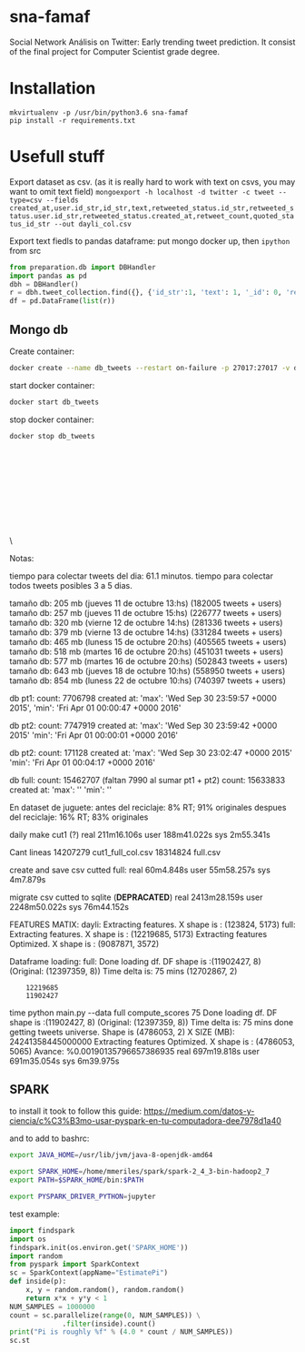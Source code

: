 # sna-famaf
Social Network Análisis on Twitter: Early trending tweet prediction. It consist of the final project for Computer Scientist grade degree.


# Installation

```
mkvirtualenv -p /usr/bin/python3.6 sna-famaf
pip install -r requirements.txt
```


# Usefull stuff

Export dataset as csv.
(as it is really hard to work with text on csvs, you may want to omit text field)
`mongoexport -h localhost -d twitter -c tweet --type=csv --fields created_at,user.id_str,id_str,text,retweeted_status.id_str,retweeted_status.user.id_str,retweeted_status.created_at,retweet_count,quoted_status_id_str --out dayli_col.csv`

Export text fiedls to pandas dataframe:
put mongo docker up, then
`ipython` from src
```python
from preparation.db import DBHandler 
import pandas as pd
dbh = DBHandler()
r = dbh.tweet_collection.find({}, {'id_str':1, 'text': 1, '_id': 0, 'retweeted_status.id_str': 1, 'retweeted_status.text': 1})
df = pd.DataFrame(list(r))

```

## Mongo db

Create container:
```bash
docker create --name db_tweets --restart on-failure -p 27017:27017 -v db:/data/db mongo
```
start docker container:
```bash
docker start db_tweets
```
stop docker container:
```bash
docker stop db_tweets
```

\
\
\
\
\
\
\
\
\
\

Notas:


tiempo para colectar tweets del dia: 61.1 minutos.
tiempo para colectar todos tweets posibles 3 a 5 dias.

tamaño db: 205 mb (jueves 11 de octubre 13:hs) (182005 tweets + users)
tamaño db: 257 mb (jueves 11 de octubre 15:hs) (226777 tweets + users)
tamaño db: 320 mb (vierne 12 de octubre 14:hs) (281336 tweets + users)
tamaño db: 379 mb (vierne 13 de octubre 14:hs) (331284 tweets + users)
tamaño db: 465 mb (luness 15 de octubre 20:hs) (405565 tweets + users)
tamaño db: 518 mb (martes 16 de octubre 20:hs) (451031 tweets + users)
tamaño db: 577 mb (martes 16 de octubre 20:hs) (502843 tweets + users)
tamaño db: 643 mb (jueves 18 de octubre 10:hs) (558950 tweets + users)
tamaño db: 854 mb (luness 22 de octubre 10:hs) (740397 tweets + users)


db pt1:
count: 7706798
created at:
 'max': 'Wed Sep 30 23:59:57 +0000 2015',
 'min': 'Fri Apr 01 00:00:47 +0000 2016'


db pt2:
count: 7747919
created at:
 'max': 'Wed Sep 30 23:59:42 +0000 2015'
 'min': 'Fri Apr 01 00:00:01 +0000 2016'

db pt2: 
count: 171128
created at:
 'max': 'Wed Sep 30 23:02:47 +0000 2015'
 'min': 'Fri Apr 01 00:04:17 +0000 2016'


db full:
count:  15462707  (faltan 7990 al sumar pt1 + pt2) 
count:  15633833
created at:
 'max': ''
 'min': ''



En dataset de juguete:
    antes del reciclaje:
    8% RT; 91% originales
    despues del reciclaje:
    16% RT; 83% originales


daily make cut1 (?)
real	211m16.106s
user	188m41.022s
sys	2m55.341s


Cant lineas 
14207279 cut1_full_col.csv
18314824 full.csv


create and save csv cutted full:
real	60m4.848s
user	55m58.257s
sys	4m7.879s


migrate csv cutted to sqlite (**DEPRACATED**)
real    2413m28.159s
user    2248m50.022s
sys     76m44.152s


FEATURES MATIX:
    dayli: Extracting features. X shape is :                       (123824, 5173)
    full: Extracting features. X shape is :                      (12219685, 5173)
          Extracting features Optimized. X shape is :             (9087871, 3572)

Dataframe loading:
    full:
        Done loading df. DF shape is :(11902427, 8) (Original: (12397359, 8))           Time delta is: 75 mins
                                                               (12702867, 2)
        
        12219685
        11902427


time python main.py --data full compute_scores 75
Done loading df. DF shape is :(11902427, 8) (Original: (12397359, 8))           Time delta is: 75 mins
done getting tweets universe. Shape is  (4786053, 2)
X SIZE (MB):  24241358445000000
Extracting features Optimized. X shape is : (4786053, 5065)
Avance: %0.00190135796657386935
	real    697m19.818s
	user    691m35.054s
	sys     6m39.975s
     
   
## SPARK

to install it took to follow this guide:
https://medium.com/datos-y-ciencia/c%C3%B3mo-usar-pyspark-en-tu-computadora-dee7978d1a40

and to add to bashrc:
```bash
export JAVA_HOME=/usr/lib/jvm/java-8-openjdk-amd64

export SPARK_HOME=/home/mmeriles/spark/spark-2_4_3-bin-hadoop2_7
export PATH=$SPARK_HOME/bin:$PATH

export PYSPARK_DRIVER_PYTHON=jupyter
```

test example:

```python
import findspark
import os
findspark.init(os.environ.get('SPARK_HOME'))
import random
from pyspark import SparkContext
sc = SparkContext(appName="EstimatePi")
def inside(p):
    x, y = random.random(), random.random()
    return x*x + y*y < 1
NUM_SAMPLES = 1000000
count = sc.parallelize(range(0, NUM_SAMPLES)) \
             .filter(inside).count()
print("Pi is roughly %f" % (4.0 * count / NUM_SAMPLES))
sc.st